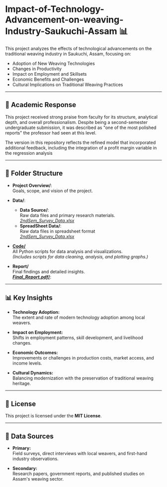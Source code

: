 # Impact-of-Technology-Advancement-on-weaving-Industry-Saukuchi-Assam 📊

This project analyzes the effects of technological advancements on the traditional weaving industry in Saukuchi, Assam, focusing on:

- Adoption of New Weaving Technologies
- Changes in Productivity
- Impact on Employment and Skillsets
- Economic Benefits and Challenges
- Cultural Implications on Traditional Weaving Practices

---

## 📖 Academic Response

This project received strong praise from faculty for its structure, analytical depth, and overall professionalism. Despite being a second-semester undergraduate submission, it was described as "one of the most polished reports" the professor had seen at this level.

The version in this repository reflects the refined model that incorporated additional feedback, including the integration of a profit margin variable in the regression analysis

---

## 📁 Folder Structure

- **Project Overview/**:  
  Goals, scope, and vision of the project.

- **Data/**:
  - **Data Source/**:  
    Raw data files and primary research materials.  
  [_2ndSem_Survey_Data.xlsx_](https://github.com/ahmedmujtaba24/Impact-of-Technology-Advancement-on-weaving-Industry-Saukuchi-Assam-/blob/main/2ndSem_survey_data.xlsx)
  - **SpreadSheet Data/**:  
  Raw data files in spreadsheet format  
[_2ndSem_Survey_Data.xlsx_](https://github.com/ahmedmujtaba24/Impact-of-Technology-Advancement-on-weaving-Industry-Saukuchi-Assam-/blob/main/2ndSem_survey_data.xlsx)


- [**Code/**](https://github.com/ahmedmujtaba24/Impact-of-Technology-Advancement-on-weaving-Industry-Saulkuchi-Assam-/blob/main/code)  
  All Python scripts for data analysis and visualizations.  
  _(Includes scripts for data cleaning, analysis, and plotting graphs.)_


- **Report/**  
  Final findings and detailed insights.  
  [**_Final_Report.pdf_/**](https://drive.google.com/file/d/1a7Xn7GFLmsGsm47bxJyqbhTGnWJKKNtc/view?usp=drive_link):  


---

## 📊 Key Insights

- **Technology Adoption:**  
  The extent and rate of modern technology adoption among local weavers.

- **Impact on Employment:**  
  Shifts in employment patterns, skill development, and livelihood changes.

- **Economic Outcomes:**  
  Improvements or challenges in production costs, market access, and income levels.

- **Cultural Dynamics:**  
  Balancing modernization with the preservation of traditional weaving heritage.

---

## 📜 License

This project is licensed under the **MIT License**.

---

## 🔗 Data Sources

- **Primary:**  
  Field surveys, direct interviews with local weavers, and first-hand industry observations.

- **Secondary:**  
  Research papers, government reports, and published studies on Assam's weaving sector.

